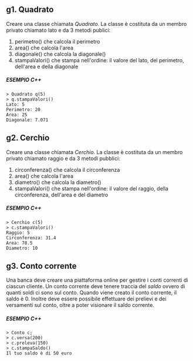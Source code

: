 ## g1. Quadrato
Creare una classe chiamata *Quadrato*. La classe è costituta da un membro privato chiamato lato e da 3 metodi publici:
1. perimetro() che calcola il perimetro
2. area() che calcola l'area
3. diagonale() che calcola la diagonale()
4. stampaValori() che stampa nell'ordine: il valore del lato, del perimetro, dell'area e della diagonale

##### ESEMPIO C++ 
```
> Quadrato q(5)
> q.stampaValori()
Lato: 5
Perimetro: 20
Area: 25
Diagonale: 7.071
```


## g2. Cerchio
Creare una classe chiamata *Cerchio*. La classe è costituta da un membro privato chiamato raggio e da 3 metodi pubblici:
1. circonferenza() che calcola il circonferenza
2. area() che calcola l'area
3. diametro() che calcola la diametro()
4. stampaValori() che stampa nell'ordine: il valore del raggio, della circonferenza, dell'area e del diametro

##### ESEMPIO C++ 
```
> Cerchio c(5)
> c.stampaValori()
Raggio: 5
Circonferenza: 31.4
Area: 78.5
Diametro: 10
```

## g3. Conto corrente
Una banca deve creare una piattaforma online per gestire i conti correnti di ciascun cliente.
Un conto corrente deve tenere traccia del *saldo* ovvero di quanti soldi ci sono sul conto. Quando viene creato il conto corrente, il saldo è 0.
Inoltre deve essere possibile effettuare dei prelievi e dei versamenti sul conto, oltre a poter visionare
il saldo corrente.


##### ESEMPIO C++ 
```
> Conto c;
> c.versa(200)
> c.preleva(150)
> c.stampaSaldo()
Il tuo saldo è di 50 euro
```